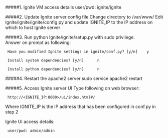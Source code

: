 #####1. Ignite VM access details
     user/pwd: ignite/ignite

#####2. Update Ignite server config file 
     Change directory to /var/www/
     Edit Ignite/ignite/ignite/config.py and update IGNITE_IP to the IP address on which to host Ignite server

#####3. Run python Ignite/ignite/setup.py with sudo privilege.   
   Answer on prompt as following:

     Have you modified Ignite settings in ignite/conf.py? [y/n]    y
     
     Install system dependencies? [y/n]      n
       
     Install python dependencies? [y/n]      n  

#####4. Restart the apache2 server 
     sudo service apache2 restart 
 
#####5. Access Ignite server UI
   Type following on web browser:

     http://<IGNITE_IP:8000>/ui/index.html#/

   Where IGNITE_IP is the IP address that has been configured in conf.py in step 2
 
   Ignite UI access details:

     user/pwd: admin/admin   